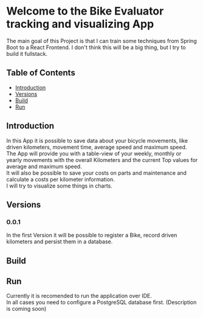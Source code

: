 # Welcome to the Bike Evaluator tracking and visualizing App
The main goal of this Project is that I can train some techniques from Spring Boot to a React Frontend.
I don't think this will be a big thing, but I try to build it fullstack.

## Table of Contents
- [Introduction](#Introduction)
- [Versions](#Versions)
- [Build](#Build)
- [Run](#Run)

## Introduction
In this App it is possible to save data about your bicycle movements, like driven kilometers, movement time, average
speed and maximum speed. The App will provide you with a table-view of your weekly, monthly or yearly movements with 
the overall Kilometers and the current Top values for average and maximum speed.<br>
It will also be possible to save your costs on parts and maintenance and calculate a costs per kilometer information.<br>
I will try to visualize some things in charts.

## Versions

### 0.0.1
In the first Version it will be possible to register a Bike, record driven kilometers and persist them in a database.

## Build

## Run
Currently it is recomended to run the application over IDE.<br>
In all cases you need to configure a PostgreSQL database first. (Description is coming soon)